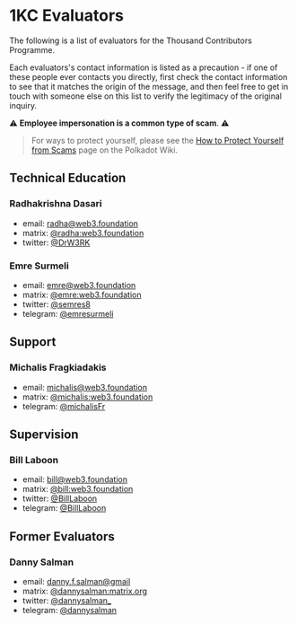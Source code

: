 # 1KC Evaluators

The following is a list of evaluators for the Thousand Contributors Programme.

Each evaluators's contact information is listed as a precaution - if one of these people ever 
contacts you directly, first check the contact information to see that it matches the origin of the 
message, and then feel free to get in touch with someone else on this list to verify the legitimacy 
of the original inquiry. 

:warning: **Employee impersonation is a common type of scam**. :warning:

> For ways to protect yourself, please see the [How to Protect Yourself from Scams](scams.md) page on
> the Polkadot Wiki.

## Technical Education

### Radhakrishna Dasari

- email: [radha@web3.foundation](mailto:radha@web3.foundation)
- matrix: [@radha:web3.foundation](https://matrix.to/#/@radha:web3.foundation)
- twitter: [@DrW3RK](https://twitter.com/DrW3RK) 

### Emre Surmeli

- email: [emre@web3.foundation](mailto:emre@web3.foundation)
- matrix: [@emre:web3.foundation](https://matrix.to/#/@emre:web3.foundation)
- twitter: [@semres8](https://twitter.com/semres8)
- telegram: [@emresurmeli](https://t.me/emresurmeli)

## Support

### Michalis Fragkiadakis

- email: [michalis@web3.foundation](mailto:michalis@web3.foundation)
- matrix: [@michalis:web3.foundation](https://matrix.to/#/@michalis:web3.foundation)
- telegram: [@michalisFr](https://t.me/michalisFr)

## Supervision

### Bill Laboon

  - email: [bill@web3.foundation](mailto:bill@web3.foundation)
  - matrix: [@bill:web3.foundation](https://matrix.to/#/@bill:web3.foundation)
  - twitter: [@BillLaboon](https://twitter.com/BillLaboon)
  - telegram: [@BillLaboon](https://t.me/BillLaboon)

## Former Evaluators

### Danny Salman

- email: [danny.f.salman@gmail](mailto:danny.f.salman@gmail.com)
- matrix: [@dannysalman:matrix.org](https://matrix.to/#/@dannysalman:matrix.org)
- twitter: [@dannysalman_](https://twitter.com/dannysalman_)
- telegram: [@dannysalman](https://t.me/dannysalman)
